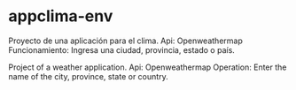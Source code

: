 # appclima-env
Proyecto de una aplicación para el clima.
Api: Openweathermap
Funcionamiento:
Ingresa una ciudad, provincia, estado o país.

Project of a weather application.
Api: Openweathermap
Operation:
Enter the name of the city, province, state or country.

